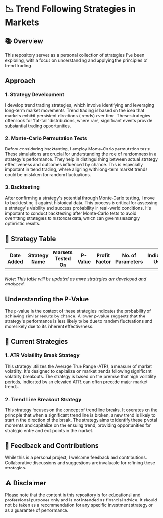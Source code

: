 # 📉 Trend Following Strategies in Markets

## 📚 Overview
This repository serves as a personal collection of strategies I've been exploring, with a focus on understanding and applying the principles of trend trading.

## Approach

### 1. Strategy Development
I develop trend trading strategies, which involve identifying and leveraging long-term market movements. Trend trading is based on the idea that markets exhibit persistent directions (trends) over time. These strategies often look for 'fat-tail' distributions, where rare, significant events provide substantial trading opportunities.

### 2. Monte-Carlo Permutation Tests
Before considering backtesting, I employ Monte-Carlo permutation tests. These simulations are crucial for understanding the role of randomness in a strategy's performance. They help in distinguishing between actual strategy effectiveness and outcomes influenced by chance. This is especially important in trend trading, where aligning with long-term market trends could be mistaken for random fluctuations.

### 3. Backtesting
After confirming a strategy's potential through Monte-Carlo testing, I move to backtesting it against historical data. This process is critical for assessing a strategy's viability and success probability in real-world conditions. It's important to conduct backtesting after Monte-Carlo tests to avoid overfitting strategies to historical data, which can give misleadingly optimistic results.

## 🧪 Strategy Table

| Date Added | Strategy Name | Markets Tested On | P-Value | Profit Factor | No. of Parameters | Indicators Used | Original Source |
|------------|---------------|-------------------|---------|---------------|-------------------|-----------------|-----------------|
|            |               |                   |         |               |                   |                 |                 |

*Note: This table will be updated as more strategies are developed and analyzed.*

## Understanding the P-Value
The p-value in the context of these strategies indicates the probability of achieving similar results by chance. A lower p-value suggests that the strategy's performance is less likely to be due to random fluctuations and more likely due to its inherent effectiveness.

## 🧪 Current Strategies

### 1. ATR Volatility Break Strategy
This strategy utilizes the Average True Range (ATR), a measure of market volatility. It's designed to capitalize on market trends following significant volatility breakouts. The strategy is based on the premise that high volatility periods, indicated by an elevated ATR, can often precede major market trends.

### 2. Trend Line Breakout Strategy
This strategy focuses on the concept of trend line breaks. It operates on the principle that when a significant trend line is broken, a new trend is likely to start in the direction of the break. The strategy aims to identify these pivotal moments and capitalize on the ensuing trend, providing opportunities for strategic entry and exit points in the market.

## 🔄 Feedback and Contributions

While this is a personal project, I welcome feedback and contributions. Collaborative discussions and suggestions are invaluable for refining these strategies.

## ⚠️ Disclaimer

Please note that the content in this repository is for educational and professional purposes only and is not intended as financial advice. It should not be taken as a recommendation for any specific investment strategy or as a guarantee of performance.
